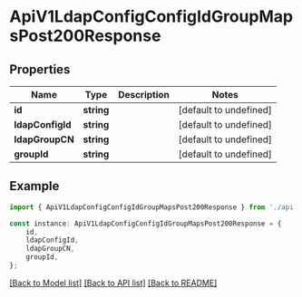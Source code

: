 # ApiV1LdapConfigConfigIdGroupMapsPost200Response


## Properties

Name | Type | Description | Notes
------------ | ------------- | ------------- | -------------
**id** | **string** |  | [default to undefined]
**ldapConfigId** | **string** |  | [default to undefined]
**ldapGroupCN** | **string** |  | [default to undefined]
**groupId** | **string** |  | [default to undefined]

## Example

```typescript
import { ApiV1LdapConfigConfigIdGroupMapsPost200Response } from './api';

const instance: ApiV1LdapConfigConfigIdGroupMapsPost200Response = {
    id,
    ldapConfigId,
    ldapGroupCN,
    groupId,
};
```

[[Back to Model list]](../README.md#documentation-for-models) [[Back to API list]](../README.md#documentation-for-api-endpoints) [[Back to README]](../README.md)
